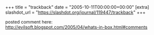 +++
title = "trackback"
date = "2005-10-11T00:00:00+00:00"
[extra]
slashdot_url = "https://slashdot.org/journal/119447/trackback"
+++

<p>posted comment here:<br><a href="http://evilsoft.blogspot.com/2005/04/whats-in-box.html#comments">http://evilsoft.blogspot.com/2005/04/whats-in-box.html#comments</a></p>

